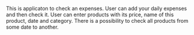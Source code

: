 This is applicaton to check an expenses. User can add your daily expenses and then check it. User can enter products 
with its price, name of this product, date and category. There is a possibility to check all products from some date
to another. 